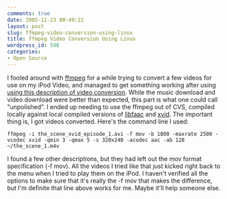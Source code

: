 ```yaml
---
comments: true
date: 2005-12-23 00:49:22
layout: post
slug: ffmpeg-video-conversion-using-linux
title: ffmpeg Video Conversion Using Linux
wordpress_id: 598
categories:
- Open Source
---
```


I fooled around with [ffmpeg](http://ffmpeg.sourceforge.net/index.php) for a while trying to convert a few videos for use on my iPod Video, and managed to get something working after using [using this description of video conversion](http://www.julien-oster.de/pov/pmcms/entry/122). While the music download and video download were better than expected, this part is what one could call "unpolished".  I ended up needing to use the ffmpeg out of CVS, compiled locally against local compiled versions of [libfaac](http://www.audiocoding.com/modules/mydownloads/) and [xvid](http://www.xvid.org/). The important thing is, I got videos converted. Here's the command line I used:



`ffmpeg -i the_scene_xvid_episode_1.avi -f mov -b 1800 -maxrate 2500 -vcodec xvid -qmin 3 -qmax 5 -s 320x240 -acodec aac -ab 128 ~/the_scene_1.m4v`



I found a few other descriptions, but they had left out the mov format specification (-f mov). All the videos I tried like that just kicked right back to the menu when I tried to play them on the iPod. I haven't verified all the options to make sure that it's really the -f mov that makes the difference, but I'm definite that line above works for me. Maybe it'll help someone else.

